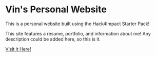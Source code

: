 # Vin's Personal Website
This is a personal website built using the Hack4Impact Starter Pack!

This site features a resume, portfolio, and information about me!
Any description could be added here, so this is it.

[Visit it Here!](https://vmagdangal.github.io)